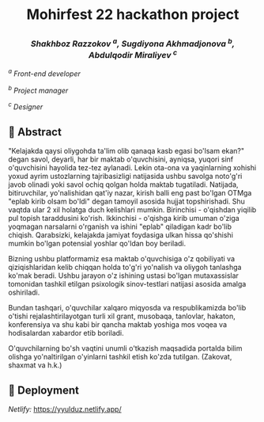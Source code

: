 # <p align="center"> Mohirfest 22 hackathon project</p>
### <p align="center"><em> Shakhboz Razzokov <sup>a</sup>, Sugdiyona Akhmadjonova <sup>b</sup>, Abdulqodir Miraliyev <sup>c</sup></em></p>

<p><em><sup>a</sup> Front-end developer</em></p>
<p><em><sup>b</sup> Project manager </em></p>
<p><em><sup>c</sup> Designer </em></p>

## 📌  Abstract
<p>"Kelajakda qaysi oliygohda ta'lim olib qanaqa kasb egasi bo'lsam ekan?" degan savol, deyarli, har bir maktab o'quvchisini, ayniqsa, yuqori sinf o'quvchisini hayolida tez-tez aylanadi. Lekin ota-ona va yaqinlarning xohishi yoxud ayrim ustozlarning tajribasizligi natijasida ushbu savolga noto'g'ri javob olinadi yoki savol ochiq qolgan holda maktab tugatiladi. Natijada, bitiruvchilar, yo'nalishidan qat'iy nazar, kirish balli eng past bo'lgan OTMga "eplab kirib olsam bo'ldi" degan tamoyil asosida hujjat topshirishadi. Shu vaqtda ular 2 xil holatga duch kelishlari mumkin. Birinchisi - o'qishdan yiqilib pul topish taraddusini ko'rish. Ikkinchisi - o'qishga kirib umuman o'ziga yoqmagan narsalarni o'rganish va ishini "eplab" qiladigan kadr bo'lib chiqish. Qarabsizki, kelajakda jamiyat foydasiga ulkan hissa qo'shishi mumkin bo'lgan potensial yoshlar qo'ldan boy beriladi. </p>
<p>Bizning ushbu platformamiz esa maktab o'quvchisiga o'z qobiliyati va qiziqishlaridan kelib chiqqan holda to'g'ri yo'nalish va oliygoh tanlashga ko'mak beradi. Ushbu jarayon o'z ishining ustasi bo'lgan mutaxassislar tomonidan tashkil etilgan psixologik sinov-testlari natijasi asosida amalga oshiriladi. </p>
<p>Bundan tashqari, o'quvchilar xalqaro miqyosda va respublikamizda bo'lib o'tishi rejalashtirilayotgan turli xil grant, musobaqa, tanlovlar, hakaton, konferensiya va shu kabi bir qancha maktab yoshiga mos voqea va hodisalardan xabardor etib boriladi.</p>
<p>O'quvchilarning bo'sh vaqtini unumli o'tkazish maqsadida portalda bilim olishga yo'naltirilgan o'yinlarni tashkil etish ko'zda tutilgan. (Zakovat, shaxmat va h.k.)</p>

## 📌 Deployment
<em>Netlify: </em> https://yyulduz.netlify.app/
